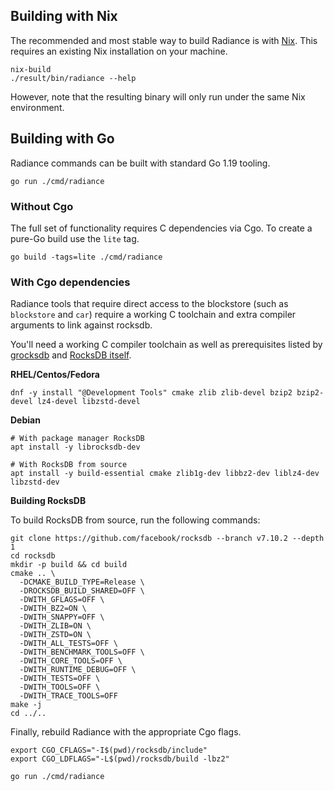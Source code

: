 ## Building with Nix

The recommended and most stable way to build Radiance is with [Nix](https://nixos.org/).
This requires an existing Nix installation on your machine.

    nix-build
    ./result/bin/radiance --help

However, note that the resulting binary will only run under the same Nix environment.

## Building with Go

Radiance commands can be built with standard Go 1.19 tooling.

    go run ./cmd/radiance

### Without Cgo

The full set of functionality requires C dependencies via Cgo.
To create a pure-Go build use the `lite` tag.

    go build -tags=lite ./cmd/radiance

### With Cgo dependencies

Radiance tools that require direct access to the blockstore (such as `blockstore` and `car`)
require a working C toolchain and extra compiler arguments to link against rocksdb.

You'll need a working C compiler toolchain as well as prerequisites listed
by [grocksdb](https://github.com/linxGnu/grocksdb#prerequisite) and
[RocksDB itself](https://github.com/linxGnu/grocksdb#prerequisite).

**RHEL/Centos/Fedora**

    dnf -y install "@Development Tools" cmake zlib zlib-devel bzip2 bzip2-devel lz4-devel libzstd-devel

**Debian**

    # With package manager RocksDB
    apt install -y librocksdb-dev

    # With RocksDB from source
    apt install -y build-essential cmake zlib1g-dev libbz2-dev liblz4-dev libzstd-dev

**Building RocksDB**

To build RocksDB from source, run the following commands:

    git clone https://github.com/facebook/rocksdb --branch v7.10.2 --depth 1
    cd rocksdb
    mkdir -p build && cd build
    cmake .. \
      -DCMAKE_BUILD_TYPE=Release \
      -DROCKSDB_BUILD_SHARED=OFF \
      -DWITH_GFLAGS=OFF \
      -DWITH_BZ2=ON \
      -DWITH_SNAPPY=OFF \
      -DWITH_ZLIB=ON \
      -DWITH_ZSTD=ON \
      -DWITH_ALL_TESTS=OFF \
      -DWITH_BENCHMARK_TOOLS=OFF \
      -DWITH_CORE_TOOLS=OFF \
      -DWITH_RUNTIME_DEBUG=OFF \
      -DWITH_TESTS=OFF \
      -DWITH_TOOLS=OFF \
      -DWITH_TRACE_TOOLS=OFF
    make -j
    cd ../..

Finally, rebuild Radiance with the appropriate Cgo flags.

    export CGO_CFLAGS="-I$(pwd)/rocksdb/include"
    export CGO_LDFLAGS="-L$(pwd)/rocksdb/build -lbz2"

    go run ./cmd/radiance
